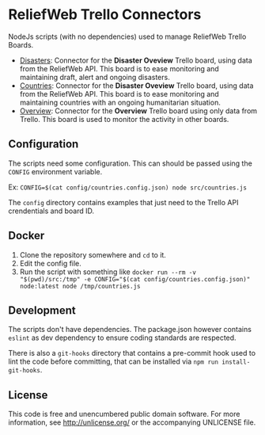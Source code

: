 ReliefWeb Trello Connectors
===========================

NodeJs scripts (with no dependencies) used to manage ReliefWeb Trello Boards.

- [Disasters](src/disasters.js): Connector for the **Disaster Oveview** Trello board, using data from the ReliefWeb API. This board is to ease monitoring and maintaining draft, alert and ongoing disasters.
- [Countries](src/countries.js): Connector for the **Disaster Oveview** Trello board, using data from the ReliefWeb API. This board is to ease monitoring and maintaining countries with an ongoing humanitarian situation.
- [Overview](src/overview.js): Connector for the **Overview** Trello board using only data from Trello. This board is used to monitor the activity in other boards.

Configuration
-------------

The scripts need some configuration. This can should be passed using the `CONFIG` environment variable.

Ex: `CONFIG=$(cat config/countries.config.json) node src/countries.js`

The `config` directory contains examples that just need to the Trello API crendentials and board ID.

Docker
------

1. Clone the repository somewhere and `cd` to it.
2. Edit the config file.
3. Run the script with something like `docker run --rm -v "$(pwd)/src:/tmp" -e CONFIG="$(cat config/countries.config.json)" node:latest node /tmp/countries.js`

Development
-----------

The scripts don't have dependencies. The package.json however contains `eslint` as dev dependency to ensure coding standards are respected.

There is also a `git-hooks` directory that contains a pre-commit hook used to lint the code before committing, that can be installed via `npm run install-git-hooks`.

License
-------

This code is free and unencumbered public domain software. For more information, see http://unlicense.org/ or the accompanying UNLICENSE file.
